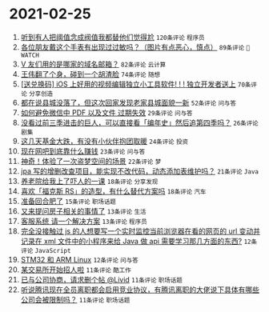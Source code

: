 # 2021-02-25

1. [听到有人把阈值念成阀值我都替他们觉得尬](https://www.v2ex.com/t/756103) `120条评论` `程序员`
1. [各位朋友戴这个手表有出现过过敏吗？（图片有点恶心，慎点）](https://www.v2ex.com/t/756068) `89条评论` ` WATCH`
1. [V 友们用的是哪家的域名邮箱？](https://www.v2ex.com/t/756059) `82条评论` `云计算`
1. [王伟翻了个身，碰到一个胡渣脸](https://www.v2ex.com/t/756028) `74条评论` `随想`
1. [[送兑换码] iOS 上好用的视频编辑独立小工具软件! ! ! 独立开发者送上](https://www.v2ex.com/t/756040) `70条评论` `分享创造`
1. [都在说县城没落了，但这次回家发现老家县城面貌一新](https://www.v2ex.com/t/756126) `52条评论` `问与答`
1. [如何避免微信中 PDF 以及文件 过期失效](https://www.v2ex.com/t/756029) `29条评论` `问与答`
1. [没看过前三季进击的巨人，可以直接看「编年史」然后追第四季吗？](https://www.v2ex.com/t/756033) `26条评论` `剧集`
1. [这几天基金大跌，有没有小伙伴抱团取暖](https://www.v2ex.com/t/756072) `24条评论` `投资`
1. [现在网吧到底靠什么赚钱](https://www.v2ex.com/t/756138) `23条评论` `问与答`
1. [神奇！体验了一次盗梦空间的场景](https://www.v2ex.com/t/756034) `22条评论` `梦`
1. [jpa 写的增删改查项目，能实现不改代码，动态添加表维护吗？](https://www.v2ex.com/t/756071) `21条评论` `Java`
1. [养老院给我上了吓人的一课](https://www.v2ex.com/t/756092) `18条评论` `分享发现`
1. [喜欢「福克斯 RS」的造型，有什么替代方案吗](https://www.v2ex.com/t/756078) `18条评论` `汽车`
1. [准备回合肥了](https://www.v2ex.com/t/756148) `15条评论` `职场话题`
1. [又来提问房子相关的事情了](https://www.v2ex.com/t/756060) `13条评论` `生活`
1. [客服系统 请一个解决方案](https://www.v2ex.com/t/756047) `13条评论` `程序员`
1. [完全没接触过 js 的人想要写一个实时监控当前浏览器在看的网页的 url 变动并记录在 xml 文件中的小程序来给 Java 做 api 需要学习那几方面的东西?](https://www.v2ex.com/t/756163) `12条评论` `JavaScript`
1. [STM32 和 ARM Linux](https://www.v2ex.com/t/756064) `12条评论` `问与答`
1. [某交易所开始招人啦](https://www.v2ex.com/t/756119) `11条评论` `酷工作`
1. [已与公司协商，请求删个帖 @Livid](https://www.v2ex.com/t/756146) `11条评论` `职场话题`
1. [听说腾讯现在全员离职都会启用竞业协议，有腾讯离职的大佬说下具体有哪些公司会被限制吗？](https://www.v2ex.com/t/756074) `11条评论` `职场话题`
